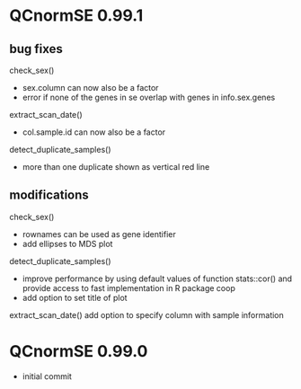 
# QCnormSE 0.99.1

## bug fixes

check_sex()
- sex.column can now also be a factor
- error if none of the genes in se overlap with genes in info.sex.genes

extract_scan_date()
- col.sample.id can now also be a factor

detect_duplicate_samples()
- more than one duplicate shown as vertical red line


## modifications

check_sex()
- rownames can be used as gene identifier
- add ellipses to MDS plot

detect_duplicate_samples()
- improve performance by using default values of function stats::cor() and 
provide access to fast implementation in R package coop
- add option to set title of plot

extract_scan_date()
add option to specify column with sample information

# QCnormSE 0.99.0

- initial commit
